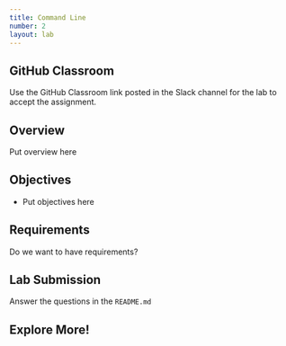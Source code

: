 ```yaml
---
title: Command Line
number: 2
layout: lab
---
```


## GitHub Classroom
Use the GitHub Classroom link posted in the Slack channel for the lab to accept the assignment.

## Overview

Put overview here

## Objectives

- Put objectives here

## Requirements

Do we want to have requirements?

## Lab Submission
Answer the questions in the `README.md`

## Explore More!


